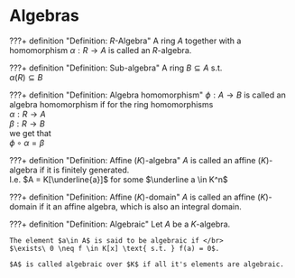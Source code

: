 # Algebras

???+ definition "Definition: $R$-Algebra"
    A ring $A$ together with a homomorphism $\alpha : R \to A$ is called an $R$-algebra.

???+ definition "Definition: Sub-algebra"
    A ring $B \subseteq A$ s.t. </br>
    $\alpha (R) \subseteq B$

???+ definition "Definition: Algebra homomorphism"
    $\phi : A \to B$ is called an algebra homomorphism if for the ring homomorphisms </br>
    $\alpha : R \to A$ </br>
    $\beta : R \to B$ </br>
    we get that </br>
    $\phi \circ \alpha = \beta$

???+ definition "Definition: Affine ($K$)-algebra"
    $A$ is called an affine ($K$)-algebra if it is finitely generated. </br>
    I.e. $A = K[\underline{a}]$ for some $\underline a \in K^n$

???+ definition "Definition: Affine ($K$)-domain"
    $A$ is called an affine ($K$)-domain if it an affine algebra, which is also an integral domain.

???+ definition "Definition: Algebraic"
    Let $A$ be a $K$-algebra.

    The element $a\in A$ is said to be algebraic if </br>
    $\exists\ 0 \neq f \in K[x] \text{ s.t. } f(a) = 0$.
    
    $A$ is called algebraic over $K$ if all it's elements are algebraic.
